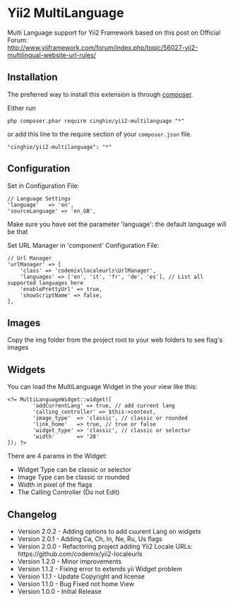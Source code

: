 # Yii2 MultiLanguage
Multi Language support for Yii2 Framework based on this post on Official Forum: <br>
http://www.yiiframework.com/forum/index.php/topic/56027-yii2-multilingual-website-url-rules/

Installation
------------

The preferred way to install this extension is through [composer](http://getcomposer.org/download/).

Either run

```
php composer.phar require cinghie/yii2-multilanguage "*"
```

or add this line to the require section of your `composer.json` file.

```
"cinghie/yii2-multilanguage": "*"
```

Configuration
-----------------

Set in Configuration File:

```
// Language Settings
'language'   => 'en',
'sourceLanguage' => 'en_GB',
```

Make sure you have set the parameter 'language': the default language will be that

Set URL Manager in 'component' Configuration File:

```
// Url Manager
'urlManager' => [
    'class' => 'codemix\localeurls\UrlManager',
	'languages' => ['en', 'it', 'fr', 'de', 'es'], // List all supported languages here
    'enablePrettyUrl' => true,
    'showScriptName' => false,
],
```

Images
-----------------

Copy the img folder from the project root to your web folders to see flag's images

Widgets
-----------------

You can load the MultiLanguage Widget in the your view like this:

```
<?= MultiLanguageWidget::widget([ 
		'addCurrentLang' => true, // add current lang
		'calling_controller' => $this->context,
		'image_type'  => 'classic', // classic or rounded
		'link_home'   => true, // true or false
		'widget_type' => 'classic', // classic or selector
		'width'       => '28'
]); ?>
```

There are 4 params in the Widget:
* Widget Type can be classic or selector
* Image Type can be classic or rounded
* Width in pixel of the flags
* The Calling Controller (Do not Edit)

Changelog
-----------------

<ul>
  <li>Version 2.0.2 - Adding options to add cuurent Lang on widgets</li>
  <li>Version 2.0.1 - Adding Ca, Ch, In, Ne, Ru, Us flags</li>
  <li>Version 2.0.0 - Refactoring project adding Yii2 Locale URLs: https://github.com/codemix/yii2-localeurls</li>
  <li>Version 1.2.0 - Minor improvements</li>
  <li>Version 1.1.2 - Fixing error to extends yii Widget problem</li>
  <li>Version 1.1.1 - Update Copyright and license</li>
  <li>Version 1.1.0 - Bug Fixed not home View</li>
  <li>Version 1.0.0 - Initial Release</li>
</ul>
